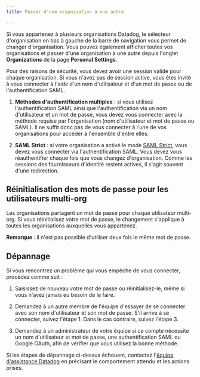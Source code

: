 ```yaml
---
title: Passer d'une organisation à une autre

---
```

Si vous appartenez à plusieurs organisations Datadog, le sélecteur d'organisation en bas à gauche de la barre de navigation vous permet de changer d'organisation. Vous pouvez également afficher toutes vos organisations et passer d'une organisation à une autre depuis l'onglet **Organizations** de la page **Personal Settings**.

Pour des raisons de sécurité, vous devez avoir une session valide pour chaque organisation. Si vous n'avez pas de session active, vous êtes invité à vous connecter à l'aide d'un nom d'utilisateur et d'un mot de passe ou de l'authentification SAML.

1. **Méthodes d'authentification multiples** : si vous utilisez l'authentification SAML ainsi que l'authentification via un nom d'utilisateur et un mot de passe, vous devez vous connecter avec la méthode requise par l'organisation (nom d'utilisateur et mot de passe ou SAML). Il ne suffit donc pas de vous connecter à l'une de vos organisations pour accéder à l'ensemble d'entre elles.

2. **SAML Strict** : si votre organisation a activé le mode [SAML Strict][1], vous devez vous connecter via l'authentification SAML. Vous devez vous réauthentifier chaque fois que vous changez d'organisation. Comme les sessions des fournisseurs d'identité restent actives, il s'agit souvent d'une redirection.

## Réinitialisation des mots de passe pour les utilisateurs multi-org

Les organisations partagent un mot de passe pour chaque utilisateur multi-org. Si vous réinitialisez votre mot de passe, le changement s'applique à toutes les organisations auxquelles vous appartenez.

**Remarque** : il n'est pas possible d'utiliser deux fois le même mot de passe.

## Dépannage

Si vous rencontrez un problème qui vous empêche de vous connecter, procédez comme suit :

1. Saisissez de nouveau votre mot de passe ou réinitialisez-le, même si vous n'avez jamais eu besoin de le faire.

2. Demandez à un autre membre de l'équipe d'essayer de se connecter avec son nom d'utilisateur et son mot de passe. S'il arrive à se connecter, suivez l'étape 1. Dans le cas contraire, suivez l'étape 3.

3. Demandez à un administrateur de votre équipe si ce compte nécessite un nom d'utilisateur et mot de passe, une authentification SAML ou Google OAuth, afin de vérifier que vous utilisez la bonne méthode.

Si les étapes de dépannage ci-dessus échouent, contactez l'[équipe d'assistance Datadog][2] en précisant le comportement attendu et les actions prises.

[1]: /fr/account_management/saml/#saml-strict
[2]: /fr/help/
